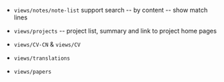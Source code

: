 - `views/notes/note-list` support search -- by content -- show match lines

- `views/projects` -- project list, summary and link to project home pages
- `views/CV-CN` & `views/CV`
- `views/translations`
- `views/papers`
